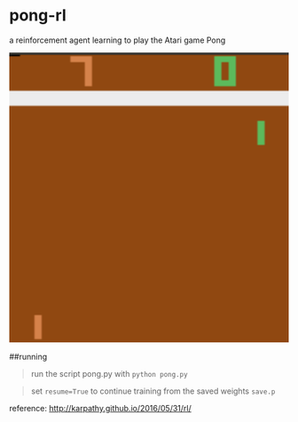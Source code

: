 # pong-rl
a reinforcement agent learning to play the Atari game Pong

![playing pong](https://github.com/paulzhou69/pong-rl/blob/master/pong.png?raw=True)

##running
> run the script pong.py with `python pong.py`

> set `resume=True` to continue training from the saved weights `save.p` 

reference: http://karpathy.github.io/2016/05/31/rl/ 
